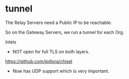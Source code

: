 # tunnel

The Relay Servers need a Public IP to be reachable.

So on the Gateway Servers, we run a tunnel for each Org.

Inlets
- NOT open for full TLS on both layers.

https://github.com/jpillora/chisel
- Now has UDP support which is very important.

